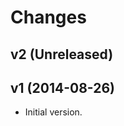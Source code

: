 Changes
=======

v2 (Unreleased)
---------------



v1 (2014-08-26)
---------------

  - Initial version.
